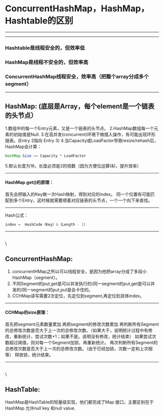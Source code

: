 # ConcurrentHashMap，HashMap，Hashtable的区别
---
---

### Hashtable是线程安全的，但效率低
### HashMap是线程不安全的，但效率高
### ConcurrentHashMap线程安全，效率高（把整个array分成多个segment）
---




## HashMap: (底层是Array，每个element是一个链表的头节点）
1.数组中的每一个Entry元素，又是一个链表的头节点。
2.HashMap数组每一个元素的初始值是Null.
3.在高并发(concurrent)环境下做插入操作，有可能出现环形链表。(Entry 2指向 Entry 3)
4.当Capacity或LoadFactor导致resize/rehash后，HashMap会计算： 
```java
HashMap.Size >= Capacity * LoadFactor
```
5.默认长度为16，长度必须是2的倍数（因为方便位运算(&)，提升效率）

---
#### HashMap.get()的原理：
首先会把输入的Key做一次Hash映射，得到对应的index。
同一个位置有可能匹配到多个Entry，这时候就需要顺着对应链表的头节点，一个一个向下来查找。

---

Hash公式：
```java
index =  HashCode（Key）&（Length - 1） 
```
---
\
\




## ConcurrentHashMap:
1. concurrentHMap之所以可以线程安全，是因为他把array分成了多段小HashMap（segment）。
2. 不同Segment的put,get是可以并发执行的/同一segment的put,get是可以并发的/同一segment的put,put是会卡住的。
3. CCHMap读写需要2次定位，先定位到segment,再定位到具体index。

---
#### CCHMap的size原理：
首先把segment元素数量累加
再把segment的修改次数累加
再判断所有Segment的总修改次数是否大于上一次的总修改次数。（如果大于，说明统计过程中有修改，重新统计，尝试次数+1；如果不是。说明没有修改，统计结束）
如果尝试次数超过阈值，则对每一个Segment加锁，再重新统计。
再次判断所有Segment的总修改次数是否大于上一次的总修改次数。（由于已经加锁，次数一定和上次相等）
释放锁，统计结束。

---


\
\



## HashTable:
HashMap是HashTable的轻量级实现，他们都完成了Map 接口，主要区别在于HashMap 允许null key 和null value.
